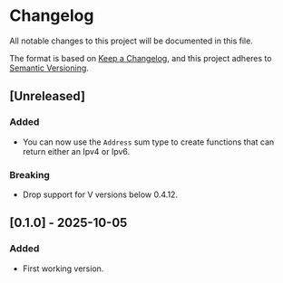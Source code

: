 # Changelog

All notable changes to this project will be documented in this file.

The format is based on [Keep a Changelog](https://keepachangelog.com/en/1.1.0/),
and this project adheres to [Semantic Versioning](https://semver.org/spec/v2.0.0.html).

## [Unreleased]

### Added

- You can now use the `Address` sum type to create functions that can return either an Ipv4 or Ipv6.

### Breaking

- Drop support for V versions below 0.4.12.

## [0.1.0] - 2025-10-05

### Added

- First working version.

